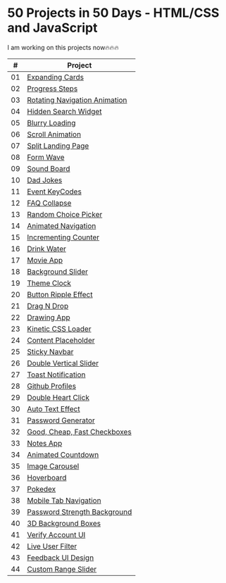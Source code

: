 # 50 Projects in 50 Days - HTML/CSS and JavaScript

I am working on this projects now🔥🔥🔥

|  #  | Project                                                                                                                                            |
| :-: | -------------------------------------------------------------------------------------------------------------------------------------------------- |
| 01  | [Expanding Cards](https://github.com/tankistttt/50-projects-in-50-days/tree/master/Day%2001%20-%20Expanding%20cards)                               |
| 02  | [Progress Steps](https://github.com/tankistttt/50-projects-in-50-days/tree/master/Day%2002%20-%20Progress%20Steps)                                 |
| 03  | [Rotating Navigation Animation](https://github.com/tankistttt/50-projects-in-50-days/tree/master/Day%2003%20-%20Rotating%20Navigation)             |
| 04  | [Hidden Search Widget](https://github.com/tankistttt/50-projects-in-50-days/tree/master/Day%2004%20-%20Hidden%20Search%20Widget)                   |
| 05  | [Blurry Loading](https://github.com/tankistttt/50-projects-in-50-days/tree/master/Day%2005%20-%20Blurry%20Loading)                                 |
| 06  | [Scroll Animation](https://github.com/tankistttt/50-projects-in-50-days/tree/master/Day%2006%20-%20Scroll%20Animation)                             |
| 07  | [Split Landing Page](https://github.com/tankistttt/50-projects-in-50-days/tree/master/Day%2007%20-%20Split%20Landing%20Page)                       |
| 08  | [Form Wave](https://github.com/tankistttt/50-projects-in-50-days/tree/master/Day%2008%20-%20Form%20Wave%20Animation)                               |
| 09  | [Sound Board](https://github.com/tankistttt/50-projects-in-50-days/tree/master/Day%2009%20-%20Sound%20Board)                                       |
| 10  | [Dad Jokes](https://github.com/tankistttt/50-projects-in-50-days/tree/master/Day%2010%20-%20Dad%20Jokes)                                           |
| 11  | [Event KeyCodes](https://github.com/tankistttt/50-projects-in-50-days/tree/master/Day%2011%20-%20Event%20KeyCodes)                                 |
| 12  | [FAQ Collapse](https://github.com/tankistttt/50-projects-in-50-days/tree/master/Day%2012%20-%20FAQ%20Collapse)                                     |
| 13  | [Random Choice Picker](https://github.com/tankistttt/50-projects-in-50-days/tree/master/Day%2013%20-%20Random%20Choice%20Picker)                   |
| 14  | [Animated Navigation](https://github.com/tankistttt/50-projects-in-50-days/tree/master/Day%2014%20-%20Animated%20Navigation)                       |
| 15  | [Incrementing Counter](https://github.com/tankistttt/50-projects-in-50-days/tree/master/Day%2015%20-%20Incrementing%20Counter)                     |
| 16  | [Drink Water](https://github.com/tankistttt/50-projects-in-50-days/tree/master/Day%2016%20-%20Drink%20Water)                                       |
| 17  | [Movie App](https://github.com/tankistttt/50-projects-in-50-days/tree/master/Day%2017%20-%20Movie%20App)                                           |
| 18  | [Background Slider](https://github.com/tankistttt/50-projects-in-50-days/tree/master/Day%2018%20-%20Background%20Slider)                           |
| 19  | [Theme Clock](https://github.com/tankistttt/50-projects-in-50-days/tree/master/Day%2019%20-%20Theme%20Clock)                                       |
| 20  | [Button Ripple Effect](https://github.com/tankistttt/50-projects-in-50-days/tree/master/Day%2020%20-%20Button%20Ripple%20Effect)                   |
| 21  | [Drag N Drop](https://github.com/tankistttt/50-projects-in-50-days/tree/master/Day%2021%20-%20Drag%20N%20Drop)                                     |
| 22  | [Drawing App](https://github.com/tankistttt/50-projects-in-50-days/tree/master/Day%2022%20-%20Drawing%20App)                                       |
| 23  | [Kinetic CSS Loader](https://github.com/tankistttt/50-projects-in-50-days/tree/master/Day%2023%20-%20Kinetic%20CSS%20Loader)                       |
| 24  | [Content Placeholder](https://github.com/tankistttt/50-projects-in-50-days/tree/master/Day%2024%20-%20Content%20Placeholder)                       |
| 25  | [Sticky Navbar](https://github.com/tankistttt/50-projects-in-50-days/tree/master/Day%2025%20-%20Sticky%20Navbar)                                   |
| 26  | [Double Vertical Slider](https://github.com/tankistttt/50-projects-in-50-days/tree/master/Day%2026%20-%20Double%20Vertical%20Slider)               |
| 27  | [Toast Notification](https://github.com/tankistttt/50-projects-in-50-days/tree/master/Day%2027%20-%20Toast%20Notification)                         |
| 28  | [Github Profiles](https://github.com/tankistttt/50-projects-in-50-days/tree/master/Day%2028%20-%20Github%20Profiles)                               |
| 29  | [Double Heart Click](https://github.com/tankistttt/50-projects-in-50-days/tree/master/Day%2029%20-%20Double%20Heart%20Click)                       |
| 30  | [Auto Text Effect](https://github.com/tankistttt/50-projects-in-50-days/tree/master/Day%2030%20-%20Auto%20Text%20Effect)                           |
| 31  | [Password Generator](https://github.com/tankistttt/50-projects-in-50-days/tree/master/Day%2031%20-%20Password%20Generator)                         |
| 32  | [Good, Cheap, Fast Checkboxes](https://github.com/tankistttt/50-projects-in-50-days/tree/master/Day%2032%20-%20Good,%20Cheap,%20Fast%20Checkboxes) |
| 33  | [Notes App](https://github.com/tankistttt/50-projects-in-50-days/tree/master/Day%2033%20-%20Notes%20App)                                           |
| 34  | [Animated Countdown](https://github.com/tankistttt/50-projects-in-50-days/tree/master/Day%2034%20-%20Animated%20Countdown)                         |
| 35  | [Image Carousel](https://github.com/tankistttt/50-projects-in-50-days/tree/master/Day%2035%20-%20Image%20Carousel)                                 |
| 36  | [Hoverboard](https://github.com/tankistttt/50-projects-in-50-days/tree/master/Day%2036%20-%20Hoverboard)                                           |
| 37  | [Pokedex](https://github.com/tankistttt/50-projects-in-50-days/tree/master/Day%2037%20-%20Pokedex)                                                 |
| 38  | [Mobile Tab Navigation](https://github.com/tankistttt/50-projects-in-50-days/tree/master/Day%2038%20-%20Mobile%20Tab%20Navigation)                 |
| 39  | [Password Strength Background](https://github.com/tankistttt/50-projects-in-50-days/tree/master/Day%2039%20-%20Password%20Strength%20Background)   |
| 40  | [3D Background Boxes](https://github.com/tankistttt/50-projects-in-50-days/tree/master/Day%2040%20-%203D%20Background%20Boxes)                     |
| 41  | [Verify Account UI](https://github.com/tankistttt/50-projects-in-50-days/tree/master/Day%2041%20-%20Verify%20Account%20UI)                         |
| 42  | [Live User Filter](https://github.com/tankistttt/50-projects-in-50-days/tree/master/Day%2042%20-%20Live%20User%20Filter)                           |
| 43  | [Feedback UI Design](https://github.com/tankistttt/50-projects-in-50-days/tree/master/Day%2043%20-%20Feedback%20UI%20Design)                       |
| 44  | [Custom Range Slider](https://github.com/tankistttt/50-projects-in-50-days/tree/master/Day%2044%20-%20Custom%20Range%20Slider)                     |

